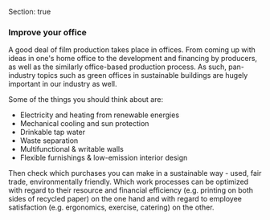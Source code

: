 Section: true

### Improve your office

A good deal of film production takes place in offices. From coming up with ideas in one's home office to the development and financing by producers, as well as the similarly office-based production process. As such, pan-industry topics such as green offices in sustainable buildings are hugely important in our industry as well.

Some of the things you should think about are:
* Electricity and heating from renewable energies
* Mechanical cooling and sun protection
* Drinkable tap water
* Waste separation
* Multifunctional & writable walls
* Flexible furnishings & low-emission interior design

Then check which purchases you can make in a sustainable way - used, fair trade, environmentally friendly. Which work processes can be optimized with regard to their resource and financial efficiency (e.g. printing on both sides of recycled paper) on the one hand and with regard to employee satisfaction (e.g. ergonomics, exercise, catering) on the other.